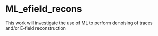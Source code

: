 # ML_efield_recons
This work will investigate the use of ML to perform denoising of traces and/or E-field reconstruction
